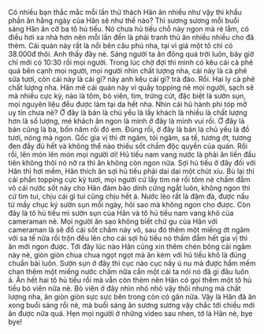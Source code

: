 Có nhiều bạn thắc mắc mỗi lần thử thách Hân ăn nhiều như vậy thì khẩu phần ăn hằng ngày của Hân sẽ như thế nào? Thì sương sương mỗi buổi sáng Hân ăn cỡ ba tô hủ tiếu. Nó chưa hủ tiếu chỗ này ngon mà rẻ lắm, có điều hơi xa nhà hơn nên mỗi lần đến là phải tranh thủ ăn nhiều nhiều cho đã thèm. Cái quán này rất là nổi bên câu phú nha, tại vì giá một tô chỉ có 38.000đ thôi. Anh thấy đây nè. Sáng người ta ăn đông quá trời luôn, bây giờ chỉ mới có 10:30 rồi mọi người. Trong lúc chờ đợi thì mình có kêu cái cà phê quá bên cạnh mọi người, mọi người nhìn chất lượng nha, cái này là cà phê sữa tươi, còn cái này là cái gì? nãy anh kêu cái gì? trà đào. Rồi. Hai ly cà phê chất lượng nha. Hân mê cái quán này vì quầy topping nè mọi người, sạch sẽ mà nhiều cực kỳ, nào là tôm, bò viên, tim, trứng cút, đặc biệt là sườn sụn, mọi nguyên liệu đều được làm tại da hết nha. Nhìn cái hũ hành phi tóp mỡ uy tín chưa nè? Ở đây là bán là chủ yếu là lấy khách là nhiều là chất lượng hơn là số lượng, mé khách ăn ngon là mình ở đây là mình vui rồi. Ở đây là bán cũng là ba, bốn năm rồi đó em. Đúng rồi, ở đây là bán là chủ yếu là đồ tươi, nóng mà ngon. Gốc gia vị thì ớt ngâm, tỏi ngâm, sa tế, tương ớt, tương đen đầy đủ hết và không thể nào thiếu sốt chấm độc quyền của quán. Rồi rồi, lên món lên món mọi người ơi! Hủ tiếu nam vang nước là phải ăn liền đầu tiên không thôi nó nở ra thì ăn không còn ngon nữa. Sợi hủ tiếu ở đây đối với Hân thì hơi mềm, Hân thích ăn sợi hủ tiếu phải dai dai một chút xíu. Bù lại thì cái phần topping cực kỳ tươi, mọi người cứ lấy tim nè rồi tôm nè chấm đẫm vô cái nước sốt này cho Hân đảm bảo dính cứng ngắt luôn, không ngon thì cứ tìm tui, chịu cái gì tui cũng chịu hết á. Nước lèo rất là đậm đà, được nấu từ mấy chục ký sườn sụn mỗi ngày, hỏi sao mà không ngon cho được. Còn đây là tô hủ tiếu mì sườn sụn của Hân và tô hủ tiếu nam vang khô của cameraman nè. Mọi người ăn sao không biết chứ gu của Hân với cameraman là sẽ đổ cái sốt chấm này vô, sau đó thêm một miếng ớt ngâm với sa tế nữa rồi trộn đều lên cho cái sợi hủ tiếu nó thấm đẫm hết gia vị thì ăn mới ngon được. Tới đây lúc nào Hân cũng xin thêm chén bông cải ngâm này nè, giòn giòn chua chua ngọt ngọt mà ăn kèm với hủ tiếu khô là đúng chuẩn bài luôn. Sườn sụn ở đây thì cục nào cục nấy ú nu mà được hầm mềm chan thêm một miếng nước chấm nữa cắn một cái ta nói nó đã gì đâu luôn á. Ăn hết hai tô hủ tiếu rồi mà vẫn còn thèm nên Hân có gọi thêm một tô hủ tiếu bò viên nữa nè. Bò viên ở đây nhìn nhỏ nhỏ vậy thôi nhưng mà chất lượng nha, ăn giòn giòn sực sực bên trong còn có gân nữa. Vậy là Hân đã ăn xong buổi sáng rồi nè, mà buổi sáng ăn sương sương vậy chắc tới chiều mới ăn được nữa quá. Hẹn mọi người ở những video sau nhen, tớ là Hân nè, bye bye!